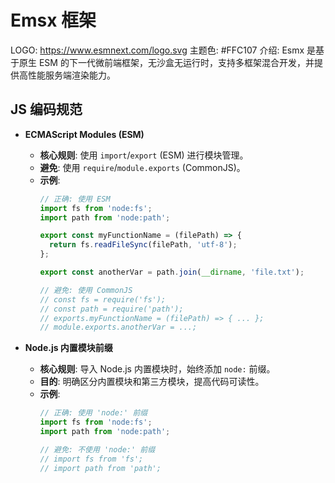 # Emsx 框架

LOGO: https://www.esmnext.com/logo.svg
主题色: #FFC107
介绍: Esmx 是基于原生 ESM 的下一代微前端框架，无沙盒无运行时，支持多框架混合开发，并提供高性能服务端渲染能力。

## JS 编码规范

- **ECMAScript Modules (ESM)**
  - **核心规则**: 使用 `import`/`export` (ESM) 进行模块管理。
  - **避免**: 使用 `require`/`module.exports` (CommonJS)。
  - **示例**:
    ```javascript
    // 正确: 使用 ESM
    import fs from 'node:fs';
    import path from 'node:path';

    export const myFunctionName = (filePath) => {
      return fs.readFileSync(filePath, 'utf-8');
    };

    export const anotherVar = path.join(__dirname, 'file.txt');

    // 避免: 使用 CommonJS
    // const fs = require('fs');
    // const path = require('path');
    // exports.myFunctionName = (filePath) => { ... };
    // module.exports.anotherVar = ...;
    ```

- **Node.js 内置模块前缀**
  - **核心规则**: 导入 Node.js 内置模块时，始终添加 `node:` 前缀。
  - **目的**: 明确区分内置模块和第三方模块，提高代码可读性。
  - **示例**:
    ```javascript
    // 正确: 使用 'node:' 前缀
    import fs from 'node:fs';
    import path from 'node:path';

    // 避免: 不使用 'node:' 前缀
    // import fs from 'fs';
    // import path from 'path';
    ```